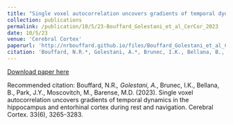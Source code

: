 ```yaml
---
title: "Single voxel autocorrelation uncovers gradients of temporal dynamics in the hippocampus and entorhinal cortex during rest and navigation"
collection: publications
permalink: /publication/10/5/23-Bouffard_Golestani_et_al_CerCor_2023
date: 10/5/23
venue: 'Cerebral Cortex'
paperurl: 'http://nrbouffard.github.io/files/Bouffard_Golestani_et_al_CerCor_2023.pdf'
citation: 'Bouffard, N.R.*, Golestani, A.*, Brunec, I.K., Bellana, B., Park, J.Y., Moscovitch, M., Barense, M.D. (2023). Single voxel autocorrelation uncovers gradients of temporal dynamics in the hippocampus and entorhinal cortex during rest and navigation. Cerebral Cortex. 33(6), 3265-3283.'
---
```


<a href='http://nrbouffard.github.io/files/Bouffard_Golestani_et_al_CerCor_2023.pdf'>Download paper here</a>

Recommended citation: Bouffard, N.R.*, Golestani, A.*, Brunec, I.K., Bellana, B., Park, J.Y., Moscovitch, M., Barense, M.D. (2023). Single voxel autocorrelation uncovers gradients of temporal dynamics in the hippocampus and entorhinal cortex during rest and navigation. Cerebral Cortex. 33(6), 3265-3283.